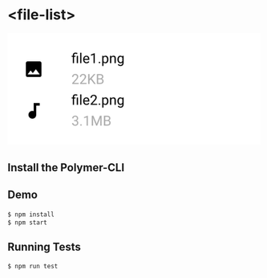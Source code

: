 # \<file-list\>

![screenshot](demo/screenshot.png)

## Install the Polymer-CLI

## Demo 

```
$ npm install
$ npm start
```

## Running Tests

```
$ npm run test 
```
